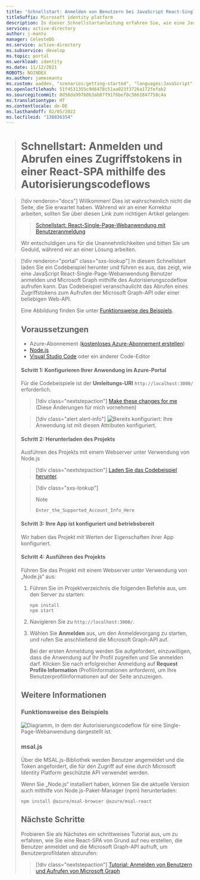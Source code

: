 ```yaml
---
title: 'Schnellstart: Anmelden von Benutzern bei JavaScript React-Single-Page-Webanwendungen (SPA) mit Autorisierungscode und Aufrufen von Microsoft Graph | Azure'
titleSuffix: Microsoft identity platform
description: In dieser Schnellstartanleitung erfahren Sie, wie eine JavaScript React-Single-Page-Webanwendung (SPA) mithilfe des Autorisierungscodeflows Benutzer von persönlichen Konten sowie von Geschäfts-, Schul- und Unikonten anmelden und Microsoft Graph aufrufen kann.
services: active-directory
author: j-mantu
manager: CelesteDG
ms.service: active-directory
ms.subservice: develop
ms.topic: portal
ms.workload: identity
ms.date: 11/12/2021
ROBOTS: NOINDEX
ms.author: jamesmantu
ms.custom: aaddev, "scenarios:getting-started", "languages:JavaScript", devx-track-js, mode-other
ms.openlocfilehash: 51f4531355c9d6478c51aa023f3726a172fefab2
ms.sourcegitcommit: 8d56da997b0b3ab07f91f6bef0c5661847758c4a
ms.translationtype: HT
ms.contentlocale: de-DE
ms.lasthandoff: 02/05/2022
ms.locfileid: "138036354"
---
```

> # <a name="quickstart-sign-in-and-get-an-access-token-in-a-react-spa-using-the-auth-code-flow"></a>Schnellstart: Anmelden und Abrufen eines Zugriffstokens in einer React-SPA mithilfe des Autorisierungscodeflows


> [!div renderon="docs"]
> Willkommen! Dies ist wahrscheinlich nicht die Seite, die Sie erwartet haben. Während wir an einer Korrektur arbeiten, sollten Sie über diesen Link zum richtigen Artikel gelangen:
>
> > [Schnellstart: React-Single-Page-Webanwendung mit Benutzeranmeldung](single-page-app-quickstart.md?pivots=devlang-react)
> 
> Wir entschuldigen uns für die Unannehmlichkeiten und bitten Sie um Geduld, während wir an einer Lösung arbeiten.

> [!div renderon="portal" class="sxs-lookup"]
> In diesem Schnellstart laden Sie ein Codebeispiel herunter und führen es aus, das zeigt, wie eine JavaScript React-Single-Page-Webanwendung Benutzer anmelden und Microsoft Graph mithilfe des Autorisierungscodeflow aufrufen kann. Das Codebeispiel veranschaulicht das Abrufen eines Zugriffstokens zum Aufrufen der Microsoft Graph-API oder einer beliebigen Web-API.
> 
> Eine Abbildung finden Sie unter [Funktionsweise des Beispiels](#how-the-sample-works).
> 
> ## <a name="prerequisites"></a>Voraussetzungen
> 
> * Azure-Abonnement ([kostenloses Azure-Abonnement erstellen](https://azure.microsoft.com/free/?WT.mc_id=A261C142F))
> * [Node.js](https://nodejs.org/en/download/)
> * [Visual Studio Code](https://code.visualstudio.com/download) oder ein anderer Code-Editor
> 
> #### <a name="step-1-configure-your-application-in-the-azure-portal"></a>Schritt 1: Konfigurieren Ihrer Anwendung im Azure-Portal
> 
> Für die Codebeispiele ist der **Umleitungs-URI** `http://localhost:3000/` erforderlich.
> > [!div class="nextstepaction"]
> > [Make these changes for me]() (Diese Änderungen für mich vornehmen)
> 
> > [!div class="alert alert-info"]
> > ![Bereits konfiguriert](media/quickstart-v2-javascript/green-check.png): Ihre Anwendung ist mit diesen Attributen konfiguriert.
> 
> #### <a name="step-2-download-the-project"></a>Schritt 2: Herunterladen des Projekts
> 
> Ausführen des Projekts mit einem Webserver unter Verwendung von Node.js
> 
> > [!div class="nextstepaction"]
> > [Laden Sie das Codebeispiel herunter](https://github.com/Azure-Samples/ms-identity-javascript-react-spa/archive/main.zip).
> 
> > [!div class="sxs-lookup"]
> > > [!NOTE]
> > > `Enter_the_Supported_Account_Info_Here`
> 
> 
> #### <a name="step-3-your-app-is-configured-and-ready-to-run"></a>Schritt 3: Ihre App ist konfiguriert und betriebsbereit
> Wir haben das Projekt mit Werten der Eigenschaften ihrer App konfiguriert.
> 
> #### <a name="step-4-run-the-project"></a>Schritt 4: Ausführen des Projekts
> 
> Führen Sie das Projekt mit einem Webserver unter Verwendung von „Node.js“ aus:
> 
> 1. Führen Sie im Projektverzeichnis die folgenden Befehle aus, um den Server zu starten:
>     ```console
>     npm install
>     npm start
>     ```
> 1. Navigieren Sie zu `http://localhost:3000/`.
> 
> 1. Wählen Sie **Anmelden** aus, um den Anmeldevorgang zu starten, und rufen Sie anschließend die Microsoft Graph-API auf.
> 
>     Bei der ersten Anmeldung werden Sie aufgefordert, einzuwilligen, dass die Anwendung auf Ihr Profil zugreifen und Sie anmelden darf. Klicken Sie nach erfolgreicher Anmeldung auf **Request Profile Information** (Profilinformationen anfordern), um Ihre Benutzerprofilinformationen auf der Seite anzuzeigen.
> 
> ## <a name="more-information"></a>Weitere Informationen
> 
> ### <a name="how-the-sample-works"></a>Funktionsweise des Beispiels
> 
> ![Diagramm, in dem der Autorisierungscodeflow für eine Single-Page-Webanwendung dargestellt ist.](media/quickstart-v2-javascript-auth-code/diagram-01-auth-code-flow.png)
> 
> ### <a name="msaljs"></a>msal.js
> 
> Über die MSAL.js-Bibliothek werden Benutzer angemeldet und die Token angefordert, die für den Zugriff auf eine durch Microsoft Identity Platform geschützte API verwendet werden.
> 
> Wenn Sie „Node.js“ installiert haben, können Sie die aktuelle Version auch mithilfe von Node.js-Paket-Manager (npm) herunterladen:
> 
> ```console
> npm install @azure/msal-browser @azure/msal-react
> ```
> 
> ## <a name="next-steps"></a>Nächste Schritte
> 
> Probieren Sie als Nächstes ein schrittweises Tutorial aus, um zu erfahren, wie Sie eine React-SPA von Grund auf neu erstellen, die Benutzer anmeldet und die Microsoft Graph-API aufruft, um Benutzerprofildaten abzurufen:
> 
> > [!div class="nextstepaction"]
> > [Tutorial: Anmelden von Benutzern und Aufrufen von Microsoft Graph](tutorial-v2-react.md)

